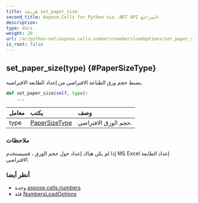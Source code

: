 ```yaml
---
title: طريقة set_paper_size
second_title: Aspose.Cells for Python via .NET API المراجع
description:
type: docs
weight: 20
url: /ar/python-net/aspose.cells.numbers/numbersloadoptions/set_paper_size/
is_root: false
---
```

##  set_paper_size(type) {#PaperSizeType}
يضبط حجم ورق الطباعة الافتراضي من إعداد الطابعة الافتراضية.



```python
def set_paper_size(self, type):
    ...
```


| معامل| يكتب| وصف|
| :- | :- | :- |
| type | [PaperSizeType](/cells/ar/python-net/aspose.cells/papersizetype) | حجم الورق الافتراضي.|
###  ملاحظات

إذا لم يكن هناك إعداد حول حجم الورق ، فسيستخدم MS Excel إعداد الطابعة الافتراضي.


###  أنظر أيضا

* وحدة [aspose.cells.numbers](../../)
* فئة [NumbersLoadOptions](/cells/ar/python-net/aspose.cells.numbers/numbersloadoptions)
